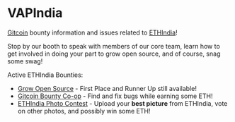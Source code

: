 # VAPIndia

[Gitcoin](https://gitcoin.co) bounty information and issues related to [ETHIndia](https://ethindia.co)!

Stop by our booth to speak with members of our core team, learn how to get involved in doing your part to grow open source, and of course, snag some swag!

Active ETHIndia Bounties:

- [Grow Open Source](https://github.com/gitcoinco/ethindia/issues/1) - First Place and Runner Up still available!
- [Gitcoin Bounty Co-op](https://github.com/gitcoinco/ethindia/issues/2) - Find and fix bugs while earning some ETH!
- [ETHIndia Photo Contest](https://github.com/gitcoinco/ethindia/issues/3) - Upload your **best picture** from ETHIndia, vote on other photos, and possibly win some ETH!

